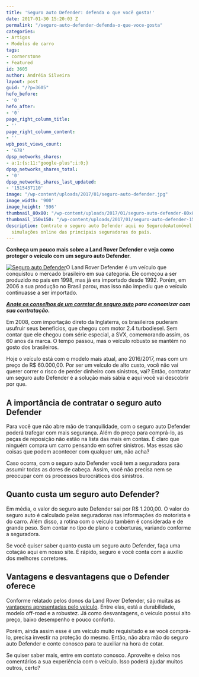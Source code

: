 ```yaml
---
title: 'Seguro auto Defender: defenda o que você gosta!'
date: 2017-01-30 15:20:03 Z
permalink: "/seguro-auto-defender-defenda-o-que-voce-gosta"
categories:
- Artigos
- Modelos de carro
tags:
- cornerstone
- Featured
id: 3605
author: Andréia Silveira
layout: post
guid: "/?p=3605"
hefo_before:
- '0'
hefo_after:
- '0'
page_right_column_title:
- ''
page_right_column_content:
- ''
wpb_post_views_count:
- '678'
dpsp_networks_shares:
- a:1:{s:11:"google-plus";i:0;}
dpsp_networks_shares_total:
- '0'
dpsp_networks_shares_last_updated:
- '1515437110'
image: "/wp-content/uploads/2017/01/seguro-auto-defender.jpg"
image_width: '900'
image_height: '596'
thumbnail_80x80: "/wp-content/uploads/2017/01/seguro-auto-defender-80x80.jpg"
thumbnail_150x150: "/wp-content/uploads/2017/01/seguro-auto-defender-150x150.jpg"
description: Contrate o seguro auto Defender aqui no SegurodeAutomóvel.org e receba
  simulações online das principais seguradoras do país.
---
```


**Conheça um pouco mais sobre a Land Rover Defender e veja como proteger o veículo com um seguro auto Defender.**

[<img class="alignleft wp-image-3606 size-medium" title="Seguro auto Defender" src="/wp-content/uploads/2017/01/seguro-auto-defender-250x166.jpg" alt="Seguro auto Defender" width="250" height="166" srcset="/wp-content/uploads/2017/01/seguro-auto-defender-250x166.jpg 250w, /wp-content/uploads/2017/01/seguro-auto-defender-768x509.jpg 768w, /wp-content/uploads/2017/01/seguro-auto-defender-700x464.jpg 700w, /wp-content/uploads/2017/01/seguro-auto-defender-120x79.jpg 120w, /wp-content/uploads/2017/01/seguro-auto-defender.jpg 900w" sizes="(max-width: 250px) 100vw, 250px" />](/wp-content/uploads/2017/01/seguro-auto-defender.jpg)O Land Rover Defender é um veículo que conquistou o mercado brasileiro em sua categoria. Ele começou a ser produzido no país em 1998, mas já era importado desde 1992. Porém, em 2006 a sua produção no Brasil parou, mas isso não impediu que o veículo continuasse a ser importado.

_**<a href="/5-conselhos-de-corretor-de-seguro-auto" target="_blank">Anote os conselhos de um corretor de seguro auto</a> para economizar com sua contratação.**_

Em 2008, com importação direto da Inglaterra, os brasileiros puderam usufruir seus benefícios, que chegou com motor 2.4 turbodiesel. Sem contar que ele chegou com série especial, a SVX, comemorando assim, os 60 anos da marca. O tempo passou, mas o veículo robusto se mantém no gosto dos brasileiros.

Hoje o veículo está com o modelo mais atual, ano 2016/2017, mas com um preço de R$ 60.000,00. Por ser um veículo de alto custo, você não vai querer correr o risco de perder dinheiro com sinistros, vai? Então, contratar um seguro auto Defender é a solução mais sábia e aqui você vai descobrir por que.

## A importância de contratar o seguro auto Defender

Para você que não abre mão de tranquilidade, com o seguro auto Defender poderá trafegar com mais segurança. Além do preço para comprá-lo, as peças de reposição não estão na lista das mais em contas. É claro que ninguém compra um carro pensando em sofrer sinistros. Mas essas são coisas que podem acontecer com qualquer um, não acha?

Caso ocorra, com o seguro auto Defender você tem a seguradora para assumir todas as dores de cabeça. Assim, você não precisa nem se preocupar com os processos burocráticos dos sinistros.

## Quanto custa um seguro auto Defender?

Em média, o valor do seguro auto Defender sai por R$ 1.200,00. O valor do seguro auto é calculado pelas seguradoras nas informações do motorista e do carro. Além disso, a rotina com o veículo também é considerada e de grande peso. Sem contar no tipo de plano e coberturas, variando conforme a seguradora.

Se você quiser saber quanto custa um seguro auto Defender, faça uma cotação aqui em nosso site. É rápido, seguro e você conta com a auxílio dos melhores corretores.

## Vantagens e desvantagens que o Defender oferece

Conforme relatado pelos donos da Land Rover Defender, são muitas as <a href="http://www.carrosnaweb.com.br/opiniaolista.asp?fabricante=Land%20Rover&modelo=DEFENDER" target="_blank">vantagens apresentadas pelo veículo</a>. Entre elas, está a durabilidade, modelo off-road e a robustez. Já como desvantagens, o veículo possui alto preço, baixo desempenho e pouco conforto.

Porém, ainda assim esse é um veículo muito requisitado e se você comprá-lo, precisa investir na proteção do mesmo. Então, não abra mão do seguro auto Defender e conte conosco para te auxiliar na hora de cotar.

Se quiser saber mais, entre em contato conosco. Aproveite e deixa nos comentários a sua experiência com o veículo. Isso poderá ajudar muitos outros, certo?